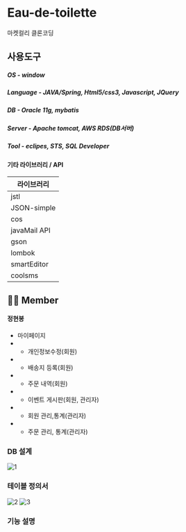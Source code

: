 # Eau-de-toilette
마켓컬리 클론코딩

##  사용도구
##### OS - window
##### Language - JAVA/Spring, Html5/css3, Javascript, JQuery
##### DB - Oracle 11g, mybatis
##### Server - Apache tomcat, AWS RDS(DB서버)
##### Tool - eclipes, STS, SQL Developer


#### 기타 라이브러리 / API

| 라이브러리                    |
| ------------------------------|
| jstl                          |
| JSON-simple                   |
| cos                           |
| javaMail API                  |
| gson                          | 
| lombok                        | 
| smartEditor                   | 
| coolsms                       | 



## 👩‍💻 Member 

#### 정현봉
- 마이페이지
- - 개인정보수정(회원) 
- - 배송지 등록(회원)
- - 주문 내역(회원)
- - 이벤트 게시판(회원, 관리자)
- - 회원 관리,통계(관리자)
- - 주문 관리, 통계(관리자)

### DB 설계
![1](https://user-images.githubusercontent.com/59170160/111323357-24374c00-86ad-11eb-8ee2-8f6becdbbe08.png)

### 테이블 정의서
![2](https://user-images.githubusercontent.com/59170160/111323363-25687900-86ad-11eb-8433-3e1c6fca17f5.png)
![3](https://user-images.githubusercontent.com/59170160/111323699-77110380-86ad-11eb-9004-3a10a5d07042.png)

### 기능 설명




